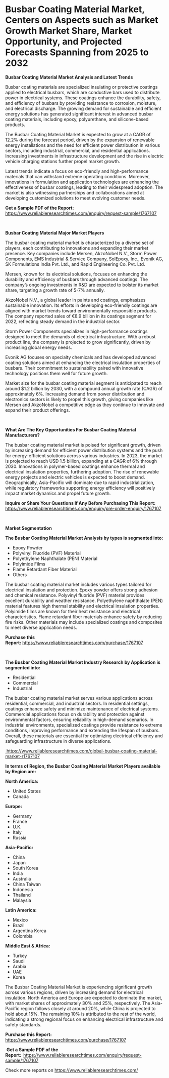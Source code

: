 <p><h1>Busbar Coating Material Market, Centers on Aspects such as Market Growth Market Share, Market Opportunity, and Projected Forecasts Spanning from 2025 to 2032</h1></p><p><strong>Busbar Coating Material Market Analysis and Latest Trends</strong></p>
<p><p>Busbar coating materials are specialized insulating or protective coatings applied to electrical busbars, which are conductive bars used to distribute power in electrical systems. These coatings enhance the durability, safety, and efficiency of busbars by providing resistance to corrosion, moisture, and electrical discharge. The growing demand for sustainable and efficient energy solutions has generated significant interest in advanced busbar coating materials, including epoxy, polyurethane, and silicone-based products.</p><p>The Busbar Coating Material Market is expected to grow at a CAGR of 12.2% during the forecast period, driven by the expansion of renewable energy installations and the need for efficient power distribution in various sectors, including industrial, commercial, and residential applications. Increasing investments in infrastructure development and the rise in electric vehicle charging stations further propel market growth. </p><p>Latest trends indicate a focus on eco-friendly and high-performance materials that can withstand extreme operating conditions. Moreover, innovations in formulation and application technologies are enhancing the effectiveness of busbar coatings, leading to their widespread adoption. The market is also witnessing partnerships and collaborations aimed at developing customized solutions to meet evolving customer needs.</p></p>
<p><strong>Get a Sample PDF of the Report:&nbsp;</strong> <a href="https://www.reliableresearchtimes.com/enquiry/request-sample/1767107?utm_campaign=2326&utm_medium=2&utm_source=Github&utm_content=ia&utm_term=03042025&utm_id=busbar-coating-material">https://www.reliableresearchtimes.com/enquiry/request-sample/1767107</a></p>
<p>&nbsp;</p>
<p><strong>Busbar Coating Material Major Market Players</strong></p>
<p><p>The busbar coating material market is characterized by a diverse set of players, each contributing to innovations and expanding their market presence. Key companies include Mersen, AkzoNobel N.V., Storm Power Components, EMS Industrial & Service Company, SolEpoxy, Inc., Evonik AG, SK Formulations India Pvt. Ltd., and Rapid Engineering Co. Pvt. Ltd.</p><p>Mersen, known for its electrical solutions, focuses on enhancing the durability and efficiency of busbars through advanced coatings. The company’s ongoing investments in R&D are expected to bolster its market share, targeting a growth rate of 5-7% annually.</p><p>AkzoNobel N.V., a global leader in paints and coatings, emphasizes sustainable innovation. Its efforts in developing eco-friendly coatings are aligned with market trends toward environmentally responsible products. The company reported sales of €8.9 billion in its coatings segment for 2022, reflecting steady demand in the industrial sector.</p><p>Storm Power Components specializes in high-performance coatings designed to meet the demands of electrical infrastructure. With a robust product line, the company is projected to grow significantly, driven by increasing global energy needs.</p><p>Evonik AG focuses on specialty chemicals and has developed advanced coating solutions aimed at enhancing the electrical insulation properties of busbars. Their commitment to sustainability paired with innovative technology positions them well for future growth.</p><p>Market size for the busbar coating material segment is anticipated to reach around $1.2 billion by 2030, with a compound annual growth rate (CAGR) of approximately 6%. Increasing demand from power distribution and electronics sectors is likely to propel this growth, giving companies like Mersen and AkzoNobel a competitive edge as they continue to innovate and expand their product offerings.</p></p>
<p>&nbsp;</p>
<p><strong>What Are The Key Opportunities For Busbar Coating Material Manufacturers?</strong></p>
<p><p>The busbar coating material market is poised for significant growth, driven by increasing demand for efficient power distribution systems and the push for energy-efficient solutions across various industries. In 2023, the market is projected to reach USD 1.5 billion, expanding at a CAGR of 6% through 2030. Innovations in polymer-based coatings enhance thermal and electrical insulation properties, furthering adoption. The rise of renewable energy projects and electric vehicles is expected to boost demand. Geographically, Asia-Pacific will dominate due to rapid industrialization, while regulatory frameworks supporting energy efficiency will positively impact market dynamics and propel future growth.</p></p>
<p><strong>Inquire or Share Your Questions If Any Before Purchasing This Report:</strong> <a href="https://www.reliableresearchtimes.com/enquiry/pre-order-enquiry/1767107?utm_campaign=2326&utm_medium=2&utm_source=Github&utm_content=ia&utm_term=03042025&utm_id=busbar-coating-material">https://www.reliableresearchtimes.com/enquiry/pre-order-enquiry/1767107</a></p>
<p>&nbsp;</p>
<p><strong>Market Segmentation</strong></p>
<p><strong>The Busbar Coating Material Market Analysis by types is segmented into:</strong></p>
<p><ul><li>Epoxy Powder</li><li>Polyvinyl Fluoride (PVF) Material</li><li>Polyethylene Naphthalate (PEN) Material</li><li>Polyimide Films</li><li>Flame Retardant Fiber Material</li><li>Others</li></ul></p>
<p><p>The busbar coating material market includes various types tailored for electrical insulation and protection. Epoxy powder offers strong adhesion and chemical resistance. Polyvinyl fluoride (PVF) material provides excellent durability and weather resistance. Polyethylene naphthalate (PEN) material features high thermal stability and electrical insulation properties. Polyimide films are known for their heat resistance and electrical characteristics. Flame retardant fiber materials enhance safety by reducing fire risks. Other materials may include specialized coatings and composites to meet diverse application needs.</p></p>
<p><strong>Purchase this Report:&nbsp;</strong><a href="https://www.reliableresearchtimes.com/purchase/1767107?utm_campaign=2326&utm_medium=2&utm_source=Github&utm_content=ia&utm_term=03042025&utm_id=busbar-coating-material">https://www.reliableresearchtimes.com/purchase/1767107</a></p>
<p>&nbsp;</p>
<p><strong>The Busbar Coating Material Market Industry Research by Application is segmented into:</strong></p>
<p><ul><li>Residential</li><li>Commercial</li><li>Industrial</li></ul></p>
<p><p>The busbar coating material market serves various applications across residential, commercial, and industrial sectors. In residential settings, coatings enhance safety and minimize maintenance of electrical systems. Commercial applications focus on durability and protection against environmental factors, ensuring reliability in high-demand scenarios. In industrial environments, specialized coatings provide resistance to extreme conditions, improving performance and extending the lifespan of busbars. Overall, these materials are essential for optimizing electrical efficiency and safeguarding infrastructure in diverse applications.</p></p>
<p><a href="https://www.reliableresearchtimes.com/global-busbar-coating-material-market-r1767107?utm_campaign=2326&utm_medium=2&utm_source=Github&utm_content=ia&utm_term=03042025&utm_id=busbar-coating-material">&nbsp;https://www.reliableresearchtimes.com/global-busbar-coating-material-market-r1767107</a></p>
<p><strong>In terms of Region, the Busbar Coating Material Market Players available by Region are:</strong></p>
<p>
    <p> <strong> North America: </strong>
        <ul>
            <li>United States</li>
            <li>Canada</li>
        </ul>
        </p> 
    <p> <strong> Europe: </strong>
        <ul>
            <li>Germany</li>
            <li>France</li>
            <li>U.K.</li>
            <li>Italy</li>
            <li>Russia</li>
        </ul>
        </p> 
    <p> <strong> Asia-Pacific: </strong>
        <ul>
            <li>China</li>
            <li>Japan</li>
            <li>South Korea</li>
            <li>India</li>
            <li>Australia</li>
            <li>China Taiwan</li>
            <li>Indonesia</li>
            <li>Thailand</li>
            <li>Malaysia</li>
        </ul>
        </p> 
    <p> <strong> Latin America: </strong>
        <ul>
            <li>Mexico</li>
            <li>Brazil</li>
            <li>Argentina Korea</li>
            <li>Colombia</li>
        </ul>
        </p> 
    <p> <strong> Middle East & Africa: </strong>
        <ul>
            <li>Turkey</li>
            <li>Saudi</li>
            <li>Arabia</li>
            <li>UAE</li>
            <li>Korea</li>
        </ul>
    </p>
    </p>
<p><p>The Busbar Coating Material Market is experiencing significant growth across various regions, driven by increasing demand for electrical insulation. North America and Europe are expected to dominate the market, with market shares of approximately 30% and 25%, respectively. The Asia-Pacific region follows closely at around 20%, while China is projected to hold about 15%. The remaining 10% is attributed to the rest of the world, indicating a strong regional focus on enhancing electrical infrastructure and safety standards.</p></p>
<p><strong>Purchase this Report: </strong><a href="https://www.reliableresearchtimes.com/purchase/1767107?utm_campaign=2326&utm_medium=2&utm_source=Github&utm_content=ia&utm_term=03042025&utm_id=busbar-coating-material">https://www.reliableresearchtimes.com/purchase/1767107</a></p>
<p>&nbsp;<strong>Get a Sample PDF of the Report:&nbsp;&nbsp;</strong><a href="https://www.reliableresearchtimes.com/enquiry/request-sample/1767107?utm_campaign=2326&utm_medium=2&utm_source=Github&utm_content=ia&utm_term=03042025&utm_id=busbar-coating-material">https://www.reliableresearchtimes.com/enquiry/request-sample/1767107</a></p>
<p><strong></strong></p>
<p>Check more reports on <a href="https://www.reliableresearchtimes.com/?utm_campaign=2326&utm_medium=2&utm_source=Github&utm_content=ia&utm_term=03042025&utm_id=busbar-coating-material">https://www.reliableresearchtimes.com/</a></p>
